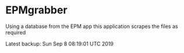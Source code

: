 # EPMgrabber
Using a database from the EPM app this application scrapes the files as required


Latest backup: Sun Sep 8 08:19:01 UTC 2019
